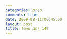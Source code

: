 ```yaml
---
categories: prep
comments: true
date: 2009-08-11T00:45:00
layout: post
title: Темы для 149
---
```



